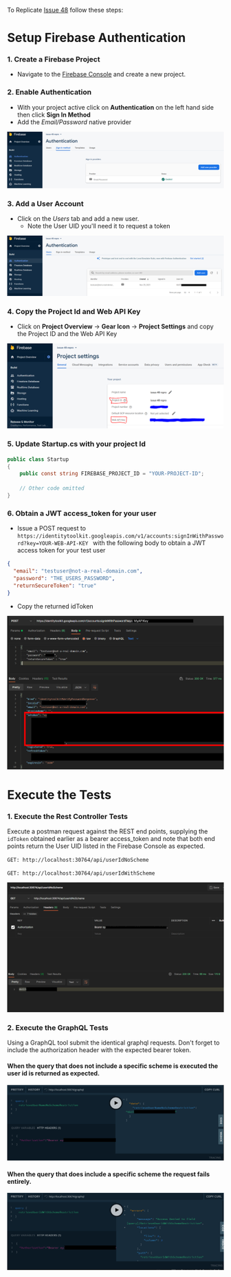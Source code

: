 To Replicate [Issue 48](https://github.com/graphql-aspnet/graphql-aspnet/issues/48) follow these steps:

# Setup Firebase Authentication

### **1. Create a Firebase Project**
- Navigate to the [Firebase Console](https://console.firebase.google.com/) and create a new project.
### **2. Enable Authentication**

 - With your project active click on **Authentication** on the left hand side then click **Sign In Method**
 - Add the *Email/Password* native provider

![Enable EmailPassword Provider](images/1.PNG)

### **3. Add a User Account**

 -  Click on the *Users* tab and add a new user. 
    - Note the User UID you'll need it to request a token
  
![Add a New User](images/2.PNG)

###  **4. Copy the Project Id and Web API Key**
- Click on **Project Overview** -> **Gear Icon** -> **Project Settings** and copy the Project ID and the Web API Key
  
![Copy Project Details](images/3.PNG)

### **5. Update Startup.cs with your project Id**
```csharp
public class Startup
{
    public const string FIREBASE_PROJECT_ID = "YOUR-PROJECT-ID";

    // Other code omitted
}
```
### **6. Obtain a JWT access_token for your user**
 - Issue a POST request to `https://identitytoolkit.googleapis.com/v1/accounts:signInWithPassword?key=YOUR-WEB-API-KEY ` with the following body to obtain a JWT access token for your test user

```json
{
  "email": "testuser@not-a-real-domain.com",
  "password": "THE_USERS_PASSWORD",
  "returnSecureToken": "true"
}
```

- Copy the returned idToken
 
![Issued Id Token](images/4.png)

# Execute the Tests
### **1. Execute the Rest Controller Tests**
Execute a postman request against the REST end points, supplying the `idToken` obtained earlier as a bearer access_token and note that both end points return the User UID listed in the Firebase Console as expected. 

`GET: http://localhost:30764/api/userIdNoScheme`

`GET: http://localhost:30764/api/userIdWithScheme`


![REST Queries Work](images/5.png)

### **2. Execute the GraphQL Tests**
Using a GraphQL tool submit the identical graphql requests. Don't forget to include the authorization header with the expected bearer token.

#### When the query that **does not include** a specific scheme is executed the user id is returned as expected.

![GraphQL Authorization No Scheme](images/6.png)

#### When the query that **does include** a specific scheme the request fails entirely.

![GraphQL Authorization No Scheme](images/7.png)
